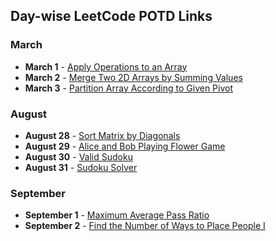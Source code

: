 ## Day-wise LeetCode POTD Links

### March

- **March 1** - [Apply Operations to an Array](https://leetcode.com/problems/apply-operations-to-an-array/description/?envType=daily-question&envId=2025-03-01)
- **March 2** - [Merge Two 2D Arrays by Summing Values](https://leetcode.com/problems/merge-two-2d-arrays-by-summing-values/?envType=daily-question&envId=2025-03-02)
- **March 3** - [Partition Array According to Given Pivot](https://leetcode.com/problems/partition-array-according-to-given-pivot/description/?envType=daily-question&envId=2025-03-03)

### August

- **August 28** - [Sort Matrix by Diagonals](https://leetcode.com/problems/sort-matrix-by-diagonals/?envType=daily-question&envId=2025-08-28)
- **August 29** - [Alice and Bob Playing Flower Game](https://leetcode.com/problems/alice-and-bob-playing-flower-game/?envType=daily-question&envId=2025-08-29)
- **August 30** - [Valid Sudoku](https://leetcode.com/problems/valid-sudoku/?envType=daily-question&envId=2025-08-30)
- **August 31** - [Sudoku Solver](https://leetcode.com/problems/sudoku-solver/?envType=daily-question&envId=2025-08-31)

### September

- **September 1** - [Maximum Average Pass Ratio](https://leetcode.com/problems/maximum-average-pass-ratio/?envType=daily-question&envId=2025-09-01)
- **September 2** - [Find the Number of Ways to Place People I](https://leetcode.com/problems/find-the-number-of-ways-to-place-people-i/description/?envType=daily-question&envId=2025-09-02)
